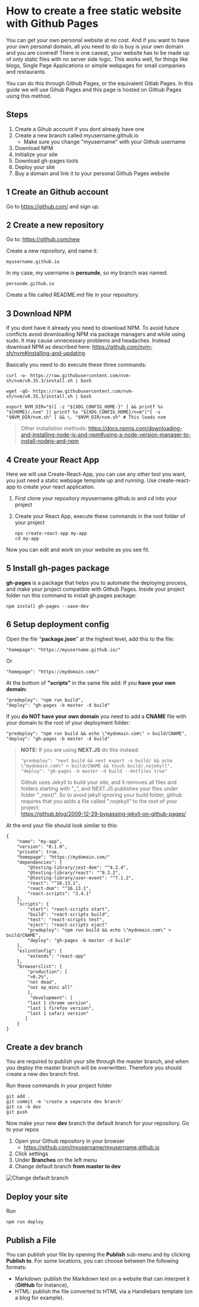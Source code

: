 # How to create a free static website with Github Pages

You can get your own personal website at no cost. And if you want to have your own personal domain, all you need to do is buy is your own domain and you are covered!
There is one caveat, your website has to be made up of only static  files with no server side logic. This works well, for things like blogs, Single Page Applications or simple webpages for small companies and restaurants.

You can do this through Github Pages, or the equivalent Gitlab Pages.
In this guide we will use Gihub Pages and this page is hosted on Github Pages using this method.

## Steps
1. Create a Gihub account if you dont already have one
2. Create a new branch called myusername.github.io
	* Make sure you change "myusername" with your Github username  
3. Download NPM
4. Initialize your site 
5. Download gh-pages tools
6. Deploy your site
7. Buy a domain and link it to your personal Github Pages website


## 1 Create an Github account
Go to https://github.com/ and sign up. 

## 2 Create a new repository
Go to: https://github.com/new

Create a new repository, and name it: 

    myusername.github.io

In my case, my username is **persunde**, so my branch was named:

    persunde.github.io

Create a file called README.md file in your repository.

## 3 Download NPM
If you dont have it already you need to download NPM. To avoid future conflicts avoid downloading NPM via package managers and while using sudo. It may cause unnecessary problems and headaches.
Instead download NPM as described here:
https://github.com/nvm-sh/nvm#installing-and-updating

Basically you need to do execute these three commands:

    curl -o- https://raw.githubusercontent.com/nvm-sh/nvm/v0.35.3/install.sh | bash
    
    wget -qO- https://raw.githubusercontent.com/nvm-sh/nvm/v0.35.3/install.sh | bash
    
    export NVM_DIR="$([ -z "${XDG_CONFIG_HOME-}" ] && printf %s "${HOME}/.nvm" || printf %s "${XDG_CONFIG_HOME}/nvm")"[ -s "$NVM_DIR/nvm.sh" ] && \. "$NVM_DIR/nvm.sh" # This loads nvm

> Other installation methods: https://docs.npmjs.com/downloading-and-installing-node-js-and-npm#using-a-node-version-manager-to-install-nodejs-and-npm

## 4 Create your React App
Here we will use Create-React-App, you can use any other tool you want, you just need a static webpage template up and running. Use create-react-app to create your react application.
  

 1. First clone your repository myusername.github.io and cd into your project
 2. Create your React App, execute these commands in the root folder of your project

	    npx create-react-app my-app
	    cd my-app

Now you can edit and work on your website as you see fit.

## 5 Install gh-pages package
**gh-pages** is a package that helps you to automate the deploying process, and make your project compatible with Github Pages.
Inside your project folder run this command to install gh.pages package:
    
    npm install gh-pages --save-dev

## 6 Setup deployment config
Open the file "**package.json**" at the highest level, add this to the file:
    
    "homepage": "https://myusername.github.io/"
Or

	"homepage": "https://mydomain.com/"

At the bottom of **"scripts"** in the same file add:
If you **have your own domain:**

    "predeploy": "npm run build",
    "deploy": "gh-pages -b master -d build"
If you **do NOT have your own domain** you need to add a **CNAME** file with your domain to the root of your deployment folder:

    "predeploy": "npm run build && echo \"mydomain.com\" > build/CNAME",
    "deploy": "gh-pages -b master -d build"

> **NOTE:** If you are using **NEXT.JS**  do this instead:
> 
>     "predeploy": "next build && next export -o build/ && echo \"mydomain.com\" > build/CNAME && touch build/.nojekyll",
>     "deploy": "gh-pages -b master -d build --dotfiles true"
> 
> Github uses Jekyll to build your site, and it removes all files and
> folders starting with "_", and NEXT.JS publishes your files under
> folder "_next/".   So to avoid jekyll ignoring your build folder,
> github requires that you adds a file called ".nojekyll" to the root of
> your project:  
> https://github.blog/2009-12-29-bypassing-jekyll-on-github-pages/

At the end your file should look similar to this:

    {
	    "name": "my-app",
	    "version": "0.1.0",
	    "private": true,
	    "homepage": "https://mydomain.com/"
	    "dependencies": {
		    "@testing-library/jest-dom": "^4.2.4",
		    "@testing-library/react": "^9.3.2",
		    "@testing-library/user-event": "^7.1.2",
		    "react": "^16.13.1",
		    "react-dom": "^16.13.1",
		    "react-scripts": "3.4.1"
	    },
	    "scripts": {
		    "start": "react-scripts start",
		    "build": "react-scripts build",
		    "test": "react-scripts test",
		    "eject": "react-scripts eject"
		    "predeploy": "npm run build && echo \"mydomain.com\" > build/CNAME", 
		    "deploy": "gh-pages -b master -d build"
	    },
	    "eslintConfig": {
		    "extends": "react-app"
	    },
	    "browserslist": {
		    "production": [
			">0.2%",
			"not dead",
			"not op_mini all"
		    ],
		     "development": [
			"last 1 chrome version",
			"last 1 firefox version",
			"last 1 safari version"
		   ]
	    }
    }

## Create a dev branch
You are required to publish your site through the master branch, and when you deploy the master branch will be overwritten. Therefore you should create a new dev branch first.

Run these commands in your project folder

    git add .
    git commit -m 'create a seperate dev branch'
    git co -b dev
    git push

Now make your new **dev** branch the default branch for your repository.
Go to your repos

 1. Open your Github repository in your browser
	 * https://github.com/myusername/myusername.github.io
 2. Click settings
 3. Under **Branches** on the left menu
 4. Change default branch **from master to dev**

![Change default branch](https://i.imgur.com/fJwFIck.png)
## Deploy your site
Run

	npm run deploy

## Publish a File

You can publish your file by opening the **Publish** sub-menu and by clicking **Publish to**. For some locations, you can choose between the following formats:

- Markdown: publish the Markdown text on a website that can interpret it (**GitHub** for instance),
- HTML: publish the file converted to HTML via a Handlebars template (on a blog for example).

<!--stackedit_data:
eyJoaXN0b3J5IjpbNDg2MTM2MjMzLDExMjYxNzY5MzQsLTUxMD
c2MDY0MiwtNjkwMzgzMTg5LDc1MjY1MDkyNSw2MTM3NTU1MDYs
LTIwNjUwNjQwNTUsLTkxOTU0ODkxM119
-->